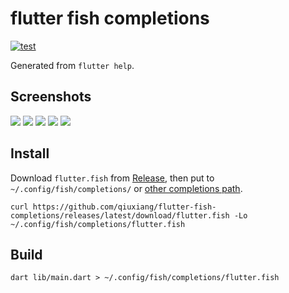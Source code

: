 # flutter fish completions
[![test](https://github.com/qiuxiang/flutter-fish-completions/actions/workflows/test.yml/badge.svg)](https://github.com/qiuxiang/flutter-fish-completions/actions/workflows/test.yml)

Generated from `flutter help`.

## Screenshots

<img src="https://user-images.githubusercontent.com/1709072/103061217-9e43c180-45e5-11eb-8b7c-c49da7d3f826.png" />
<img src="https://user-images.githubusercontent.com/1709072/103061336-05617600-45e6-11eb-82b7-318aef4628b0.png" />
<img src="https://user-images.githubusercontent.com/1709072/103125814-509f8580-46c7-11eb-8c6c-6116a23c7563.png" />
<img src="https://user-images.githubusercontent.com/1709072/103187656-1ec53380-4900-11eb-8f7f-d1c4c06caaa1.png" />
<img src="https://user-images.githubusercontent.com/1709072/103187675-3997a800-4900-11eb-8666-373dbce23cae.png" />

## Install

Download `flutter.fish` from [Release](https://github.com/qiuxiang/flutter.fish/releases),
then put to `~/.config/fish/completions/` or [other completions path](https://fishshell.com/docs/current/index.html#where-to-put-completions).

```
curl https://github.com/qiuxiang/flutter-fish-completions/releases/latest/download/flutter.fish -Lo ~/.config/fish/completions/flutter.fish
```

## Build

```
dart lib/main.dart > ~/.config/fish/completions/flutter.fish
```

